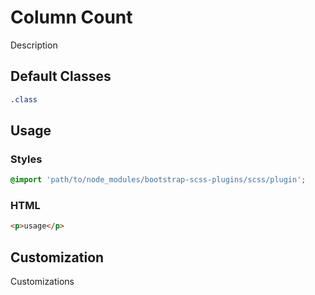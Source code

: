 # Column Count

Description

## Default Classes

```scss
.class
```

## Usage

### Styles

```scss
@import 'path/to/node_modules/bootstrap-scss-plugins/scss/plugin';
```

### HTML

```html
<p>usage</p>
```

## Customization

Customizations
